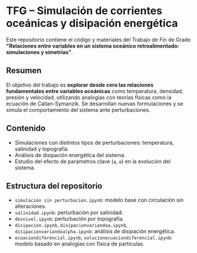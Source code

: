# TFG – Simulación de corrientes oceánicas y disipación energética

Este repositorio contiene el código y materiales del Trabajo de Fin de Grado **"Relaciones entre variables en un sistema oceánico retroalimentado: simulaciones y simetrías"**.

## Resumen

El objetivo del trabajo es **explorar desde cero las relaciones fundamentales entre variables oceánicas** como temperatura, densidad, presión y velocidad, utilizando analogías con teorías físicas como la ecuación de Callan-Symanzik. Se desarrollan nuevas formulaciones y se simula el comportamiento del sistema ante perturbaciones.

## Contenido

- Simulaciones con distintos tipos de perturbaciones: temperatura, salinidad y topografía.
- Análisis de disipación energética del sistema.
- Estudio del efecto de parámetros clave (`a`, `α`) en la evolución del sistema.

## Estructura del repositorio

- `simulación sin perturbacion.ipynb`: modelo base con circulación sin alteraciones.
- `salinidad.ipynb`: perturbación por salinidad.
- `desnivel.ipynb`: perturbación por topografía.
- `disipacion.ipynb`, `disipacionvariandoa.ipynb`, `disipacionvariandoalpha.ipynb`: análisis de disipación energética.
- `ecuaciondiferencial.ipynb`, `solucionecuaciondiferencial.ipynb`: modelo basado en analogías con física de partículas.
